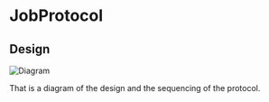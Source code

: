 # JobProtocol

## Design

![Diagram](https://github.com/prairir/JobProtocol/blob/main/Images/JobProtocolSeq.png?raw=true)

That is a diagram of the design and the sequencing of the protocol.
